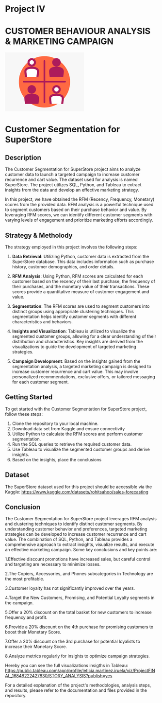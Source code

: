 # Project IV 
# CUSTOMER BEHAVIOUR ANALYSIS & MARKETING CAMPAIGN

![seg](fig/seg.png)

# Customer Segmentation for SuperStore

## Description
The Customer Segmentation for SuperStore project aims to analyze customer data to launch a targeted campaign to increase customer recurrence and cart value. The dataset used for analysis is named SuperStore. The project utilizes SQL, Python, and Tableau to extract insights from the data and develop an effective marketing strategy.

In this project, we have obtained the RFM (Recency, Frequency, Monetary) scores from the provided data. RFM analysis is a powerful technique used to segment customers based on their purchase behavior and value. By leveraging RFM scores, we can identify different customer segments with varying levels of engagement and prioritize marketing efforts accordingly.

## Strategy & Metholody
The strategy employed in this project involves the following steps:

1. **Data Retrieval**: Utilizing Python, customer data is extracted from the SuperStore database. This data includes information such as purchase history, customer demographics, and order details.

2. **RFM Analysis**: Using Python, RFM scores are calculated for each customer based on the recency of their last purchase, the frequency of their purchases, and the monetary value of their transactions. These scores provide a quantitative measure of customer engagement and value.

3. **Segmentation**: The RFM scores are used to segment customers into distinct groups using appropriate clustering techniques. This segmentation helps identify customer segments with different characteristics and behaviors.

4. **Insights and Visualization**: Tableau is utilized to visualize the segmented customer groups, allowing for a clear understanding of their distribution and characteristics. Key insights are derived from the visualizations to guide the development of targeted marketing strategies.  

5. **Campaign Development**: Based on the insights gained from the segmentation analysis, a targeted marketing campaign is designed to increase customer recurrence and cart value. This may involve personalized recommendations, exclusive offers, or tailored messaging for each customer segment.

## Getting Started
To get started with the Customer Segmentation for SuperStore project, follow these steps:

1. Clone the repository to your local machine.
2. Download data set from Kaggle and ensure connectivity 
3. Utilize Python to calculate the RFM scores and perform customer segmentation.
4. Run the SQL queries to retrieve the required customer data.
5. Use Tableau to visualize the segmented customer groups and derive insights.
76. Based on the insights, place the conclusions

## Dataset
The SuperStore dataset used for this project should be accessible via the Kaggle: https://www.kaggle.com/datasets/rohitsahoo/sales-forecasting

## Conclusion
The Customer Segmentation for SuperStore project leverages RFM analysis and clustering techniques to identify distinct customer segments. By understanding customer behavior and preferences, targeted marketing strategies can be developed to increase customer recurrence and cart value. The combination of SQL, Python, and Tableau provides a comprehensive approach to extract insights, visualize results, and execute an effective marketing campaign. Some key conclusions and key points are:

1.Effective discount promotions have increased sales, but careful control and targeting are necessary to minimize losses.

2.The Copiers, Accessories, and Phones subcategories in Technology are the most profitable.

3.Customer loyalty has not significantly improved over the years.

4.Target the New Customers, Promising, and Potential Loyalty segments in the campaign.

5.Offer a 20% discount on the total basket for new customers to increase frequency and profit.

6.Provide a 20% discount on the 4th purchase for promising customers to boost their Monetary Score.

7.Offer a 20% discount on the 3rd purchase for potential loyalists to increase their Monetary Score.

8.Analyze metrics regularly for insights to optimize campaign strategies.

Hereby you can see the full visualizations insigths in Tableau: 
https://public.tableau.com/app/profile/leticia.martinez.iruela/viz/ProjectFINAL_16848222427830/STORY_ANALYSIS?publish=yes

For a detailed explanation of the project's methodologies, analysis steps, and results, please refer to the documentation and files provided in the repository.